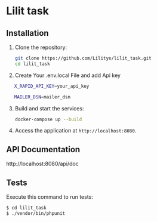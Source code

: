 Lilit task
========================

Installation
------------
1. Clone the repository:
    ```sh
    git clone https://github.com/Lilitye/lilit_task.git
    cd lilit_task
    ```
2. Create Your .env.local File and add Api key

 ```sh
    X_RAPID_API_KEY=your_api_key

    MAILER_DSN=mailer_dsn

```
3. Build and start the services:
    ```sh
    docker-compose up --build
    ```
4. Access the application at `http://localhost:8080`.
   
API Documentation
-----

http://localhost:8080/api/doc

Tests
-----
Execute this command to run tests:

```bash
$ cd lilit_task
$ ./vendor/bin/phpunit
```
